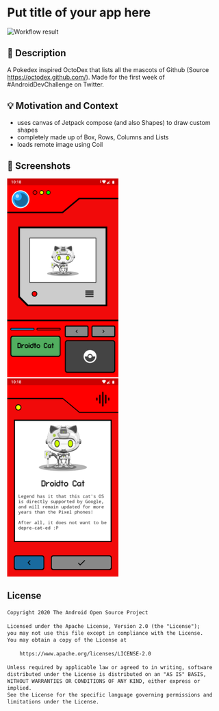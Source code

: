 # Put title of your app here

<!--- Replace <OWNER> with your Github Username and <REPOSITORY> with the name of your repository. -->
<!--- You can find both of these in the url bar when you open your repository in github. -->
![Workflow result](https://github.com/prafullmishra/DevChallenge/workflows/Check/badge.svg)


## :scroll: Description
<!--- Describe your app in one or two sentences -->
A Pokedex inspired OctoDex that lists all the mascots of Github (Source https://octodex.github.com/). Made for the first week of #AndroidDevChallenge on Twitter.


## :bulb: Motivation and Context
<!--- Optionally point readers to interesting parts of your submission. -->
<!--- What are you especially proud of? -->
- uses canvas of Jetpack compose (and also Shapes) to draw custom shapes
- completely made up of Box, Rows, Columns and Lists
- loads remote image using Coil


## :camera_flash: Screenshots
<!-- You can add more screenshots here if you like -->
<img src="/results/screenshot_1.png" width="260">&emsp;&emsp;<img src="/results/screenshot_2.png" width="260">

## License
```
Copyright 2020 The Android Open Source Project

Licensed under the Apache License, Version 2.0 (the "License");
you may not use this file except in compliance with the License.
You may obtain a copy of the License at

    https://www.apache.org/licenses/LICENSE-2.0

Unless required by applicable law or agreed to in writing, software
distributed under the License is distributed on an "AS IS" BASIS,
WITHOUT WARRANTIES OR CONDITIONS OF ANY KIND, either express or implied.
See the License for the specific language governing permissions and
limitations under the License.
```